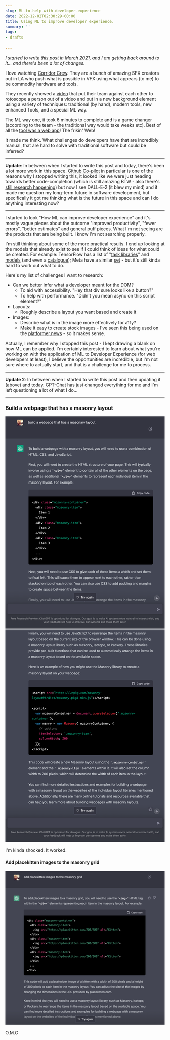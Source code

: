 ```yaml
---
slug: ML-to-help-with-developer-experience
date: 2022-12-02T02:30:29+00:00
title: Using ML to improve developer experience.
summary: ''
tags:
- drafts

---
```

_I started to write this post in March 2021, and I am getting back around to it... and there's been a lot of changes._

I love watching [Corridor Crew](https://www.youtube.com/channel/UCSpFnDQr88xCZ80N-X7t0nQ). They are a bunch of amazing SFX creators out in LA who push what is possible in VFX using what appears (to me) to be commodity hardware and tools.

They recently showed a [video](https://www.youtube.com/watch?v=fmJ74774RO8) that put their team against each other to rotoscope a person out of a video and put in a new background element using a variety of techniques: traditional (by hand), modern tools, new enhanced Tools, and a special ML way.

The ML way one, it took 6 minutes to complete and is a game changer (according to
the team - the traditional way would take weeks etc). Best of all the [tool was a web app](https://runwayml.com/green-screen/)! The frikin' Web!

It made me think. What challenges do developers have that are incredibly manual, that are hard to solve with traditional software but could be inferred?

---

**Update**: In between when I started to write this post and today, there's been a lot more work in this space. [Github Co-pilot](https://github.com/features/copilot) in particular is one of the reasons why I stopped writing this, it looked like we were just heading towards better code-completion (which is still amazing BTW - also there's [still research happening](https://ai.googleblog.com/2022/07/ml-enhanced-code-completion-improves.html)) but now I see DALL-E-2 (it blew my mind) and it made me question my long-term future in software development, but specifically it got me thinking what is the future in this space and can I do anything interesting now?

---

I started to look "How ML can improve developer experience" and it's mostly vague pieces about the outcome "improved productivity", "fewer errors", "better estimates" and general puff pieces. What I'm not seeing are the products that are being built. I know I'm not searching properly.

I'm still thinking about some of the more practical results. I end up looking at the models that already exist to see if I could think of ideas for what could be created. For example: TensorFlow has a list of "[task libraries](https://www.tensorflow.org/lite/inference_with_metadata/task_library/overview)" and [models](https://github.com/tensorflow/tfjs-models) (and even a [catalogue](https://tfhub.dev/)); Meta have a similar [set](https://ai.facebook.com/tools/#libraries-and-models) - but it's still kinda hard to work out what to do.

Here's my list of challenges I want to research:

* Can we better infer what a developer meant for the DOM?
  * To aid with accessibility. "Hey that div sure looks like a button?"
  * To help with performance. "Didn't you mean async on this script element?"
* Layouts:
  * Roughly describe a layout you want based and create it
* Images:
  * Describe what is in the image more effectively for a11y?
  * Make it easy to create stock images - I've seen this being used on the [platformer.news](https://www.platformer.news/ "www.platformer.news/") - so it makes sense.

Actually, I remember why I stopped this post - I kept drawing a blank on how ML can be applied. I'm certainly interested to learn about what you're working on with the application of ML to Developer Experience (for web developers at least), I believe the opportunities are incredible, but I'm not sure where to actually start, and that is a challenge for me to process.

---

**Update 2**: In between when I started to write this post and then updating it (above) and today. GPT-Chat has just changed everything for me and I'm left questioning a lot of what I do...

---

### Build a webpage that has a masonry layout

![](/static/2022-12-02-chat-openai-com_chat-2.png)
![](/static/2022-12-02-chat-openai-com_chat-3.png)

I'm kinda shocked. It worked.

#### Add placekitten images to the masonry grid
![](/static/2022-12-02-screen-shot-2022-12-02-at-19-49-56.png)

O.M.G